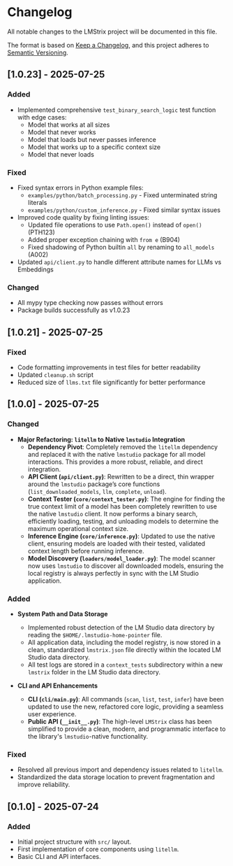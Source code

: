# Changelog

All notable changes to the LMStrix project will be documented in this file.

The format is based on [Keep a Changelog](https://keepachangelog.com/en/1.0.0/),
and this project adheres to [Semantic Versioning](https://semver.org/spec/v2.0.0.html).

## [1.0.23] - 2025-07-25

### Added

- Implemented comprehensive `test_binary_search_logic` test function with edge cases:
  - Model that works at all sizes
  - Model that never works  
  - Model that loads but never passes inference
  - Model that works up to a specific context size
  - Model that never loads

### Fixed

- Fixed syntax errors in Python example files:
  - `examples/python/batch_processing.py` - Fixed unterminated string literals
  - `examples/python/custom_inference.py` - Fixed similar syntax issues
- Improved code quality by fixing linting issues:
  - Updated file operations to use `Path.open()` instead of `open()` (PTH123)
  - Added proper exception chaining with `from e` (B904)
  - Fixed shadowing of Python builtin `all` by renaming to `all_models` (A002)
- Updated `api/client.py` to handle different attribute names for LLMs vs Embeddings

### Changed

- All mypy type checking now passes without errors
- Package builds successfully as v1.0.23

## [1.0.21] - 2025-07-25

### Fixed

- Code formatting improvements in test files for better readability
- Updated `cleanup.sh` script
- Reduced size of `llms.txt` file significantly for better performance

## [1.0.0] - 2025-07-25

### Changed

- **Major Refactoring: `litellm` to Native `lmstudio` Integration**
  - **Dependency Pivot**: Completely removed the `litellm` dependency and replaced it with the native `lmstudio` package for all model interactions. This provides a more robust, reliable, and direct integration.
  - **API Client (`api/client.py`)**: Rewritten to be a direct, thin wrapper around the `lmstudio` package’s core functions (`list_downloaded_models`, `llm`, `complete`, `unload`).
  - **Context Tester (`core/context_tester.py`)**: The engine for finding the true context limit of a model has been completely rewritten to use the native `lmstudio` client. It now performs a binary search, efficiently loading, testing, and unloading models to determine the maximum operational context size.
  - **Inference Engine (`core/inference.py`)**: Updated to use the native client, ensuring models are loaded with their tested, validated context length before running inference.
  - **Model Discovery (`loaders/model_loader.py`)**: The model scanner now uses `lmstudio` to discover all downloaded models, ensuring the local registry is always perfectly in sync with the LM Studio application.

### Added

- **System Path and Data Storage**
  - Implemented robust detection of the LM Studio data directory by reading the `$HOME/.lmstudio-home-pointer` file.
  - All application data, including the model registry, is now stored in a clean, standardized `lmstrix.json` file directly within the located LM Studio data directory.
  - All test logs are stored in a `context_tests` subdirectory within a new `lmstrix` folder in the LM Studio data directory.

- **CLI and API Enhancements**
  - **CLI (`cli/main.py`)**: All commands (`scan`, `list`, `test`, `infer`) have been updated to use the new, refactored core logic, providing a seamless user experience.
  - **Public API (`__init__.py`)**: The high-level `LMStrix` class has been simplified to provide a clean, modern, and programmatic interface to the library's `lmstudio`-native functionality.

### Fixed

- Resolved all previous import and dependency issues related to `litellm`.
- Standardized the data storage location to prevent fragmentation and improve reliability.

## [0.1.0] - 2025-07-24

### Added

- Initial project structure with `src/` layout.
- First implementation of core components using `litellm`.
- Basic CLI and API interfaces.

